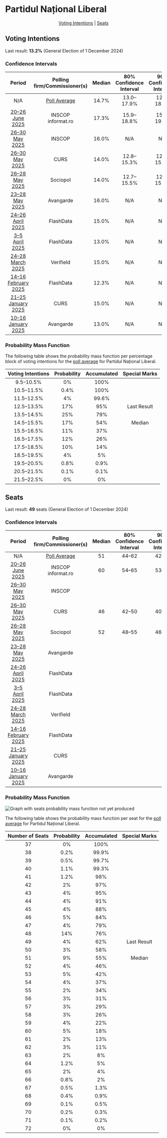 # Partidul Național Liberal

<p align="center"><a href="#voting-intentions">Voting Intentions</a> | <a href="#seats">Seats</a></p>

## Voting Intentions

Last result: **13.2%** (General Election of 1 December 2024)

### Confidence Intervals

| Period     | Polling firm/Commissioner(s) | Median | 80% Confidence Interval | 90% Confidence Interval | 95% Confidence Interval | 99% Confidence Interval |
|:----------:|:----------------:|:-----------:|:-----------------------:|:-----------------------:|:-----------------------:|:-----------------------:|
| N/A | [Poll Average](average.html) | 14.7% | 13.0–17.9% | 12.6–18.5% | 12.3–19.0% | 11.6–19.9% |
| [20–26 June 2025](2025-06-26-INSCOP.html) | INSCOP <br> informat.ro | 17.3% | 15.9–18.8% | 15.5–19.2% | 15.2–19.6% | 14.6–20.3% |
| [26–30 May 2025](2025-05-30-INSCOP.html) | INSCOP | 16.0% | N/A | N/A | N/A | N/A |
| [26–30 May 2025](2025-05-30-CURS.html) | CURS | 14.0% | 12.8–15.3% | 12.5–15.7% | 12.2–16.0% | 11.6–16.6% |
| [26–28 May 2025](2025-05-28-Sociopol.html) | Sociopol | 14.0% | 12.7–15.5% | 12.3–15.9% | 12.0–16.3% | 11.4–17.0% |
| [23–28 May 2025](2025-05-28-Avangarde.html) | Avangarde | 16.0% | N/A | N/A | N/A | N/A |
| [24–26 April 2025](2025-04-26-FlashData.html) | FlashData | 15.0% | N/A | N/A | N/A | N/A |
| [3–5 April 2025](2025-04-05-FlashData.html) | FlashData | 13.0% | N/A | N/A | N/A | N/A |
| [24–28 March 2025](2025-03-28-Verifield.html) | Verifield | 15.0% | N/A | N/A | N/A | N/A |
| [14–16 February 2025](2025-02-16-FlashData.html) | FlashData | 12.3% | N/A | N/A | N/A | N/A |
| [21–25 January 2025](2025-01-25-CURS.html) | CURS | 15.0% | N/A | N/A | N/A | N/A |
| [10–16 January 2025](2025-01-16-Avangarde.html) | Avangarde | 13.0% | N/A | N/A | N/A | N/A |

### Probability Mass Function

The following table shows the probability mass function per percentage block of voting intentions for the [poll average](average.html) for Partidul Național Liberal.

| Voting Intentions | Probability | Accumulated | Special Marks |
|:-----------------:|:-----------:|:-----------:|:-------------:|
| 9.5–10.5% | 0% | 100% |  |
| 10.5–11.5% | 0.4% | 100% |  |
| 11.5–12.5% | 4% | 99.6% |  |
| 12.5–13.5% | 17% | 95% | Last Result |
| 13.5–14.5% | 25% | 79% |  |
| 14.5–15.5% | 17% | 54% | Median |
| 15.5–16.5% | 11% | 37% |  |
| 16.5–17.5% | 12% | 26% |  |
| 17.5–18.5% | 10% | 14% |  |
| 18.5–19.5% | 4% | 5% |  |
| 19.5–20.5% | 0.8% | 0.9% |  |
| 20.5–21.5% | 0.1% | 0.1% |  |
| 21.5–22.5% | 0% | 0% |  |


## Seats

Last result: **49** seats (General Election of 1 December 2024)

### Confidence Intervals

| Period     | Polling firm/Commissioner(s) | Median | 80% Confidence Interval | 90% Confidence Interval | 95% Confidence Interval | 99% Confidence Interval |
|:----------:|:----------------:|:------:|:-----------------------:|:-----------------------:|:-----------------------:|:-----------------------:|
| N/A | [Poll Average](average.html) | 51 | 44–62 | 42–64 | 41–65 | 39–68 |
| [20–26 June 2025](2025-06-26-INSCOP.html) | INSCOP <br> informat.ro | 60 | 54–65 | 53–66 | 52–68 | 50–70 |
| [26–30 May 2025](2025-05-30-INSCOP.html) | INSCOP |  |  |  |  |  |
| [26–30 May 2025](2025-05-30-CURS.html) | CURS | 46 | 42–50 | 40–52 | 40–54 | 38–55 |
| [26–28 May 2025](2025-05-28-Sociopol.html) | Sociopol | 52 | 48–55 | 46–58 | 45–59 | 40–62 |
| [23–28 May 2025](2025-05-28-Avangarde.html) | Avangarde |  |  |  |  |  |
| [24–26 April 2025](2025-04-26-FlashData.html) | FlashData |  |  |  |  |  |
| [3–5 April 2025](2025-04-05-FlashData.html) | FlashData |  |  |  |  |  |
| [24–28 March 2025](2025-03-28-Verifield.html) | Verifield |  |  |  |  |  |
| [14–16 February 2025](2025-02-16-FlashData.html) | FlashData |  |  |  |  |  |
| [21–25 January 2025](2025-01-25-CURS.html) | CURS |  |  |  |  |  |
| [10–16 January 2025](2025-01-16-Avangarde.html) | Avangarde |  |  |  |  |  |

### Probability Mass Function

![Graph with seats probability mass function not yet produced](average-seats-pmf-partidulnaționalliberal.png "Seats Probability Mass Function")

The following table shows the probability mass function per seat for the [poll average](average.html) for Partidul Național Liberal.

| Number of Seats | Probability | Accumulated | Special Marks |
|:---------------:|:-----------:|:-----------:|:-------------:|
| 37 | 0% | 100% |  |
| 38 | 0.2% | 99.9% |  |
| 39 | 0.5% | 99.7% |  |
| 40 | 1.1% | 99.3% |  |
| 41 | 1.2% | 98% |  |
| 42 | 2% | 97% |  |
| 43 | 4% | 95% |  |
| 44 | 4% | 91% |  |
| 45 | 4% | 88% |  |
| 46 | 5% | 84% |  |
| 47 | 4% | 79% |  |
| 48 | 14% | 76% |  |
| 49 | 4% | 62% | Last Result |
| 50 | 3% | 58% |  |
| 51 | 9% | 55% | Median |
| 52 | 4% | 46% |  |
| 53 | 5% | 42% |  |
| 54 | 4% | 37% |  |
| 55 | 2% | 34% |  |
| 56 | 3% | 31% |  |
| 57 | 3% | 29% |  |
| 58 | 3% | 26% |  |
| 59 | 4% | 22% |  |
| 60 | 5% | 18% |  |
| 61 | 2% | 13% |  |
| 62 | 3% | 11% |  |
| 63 | 2% | 8% |  |
| 64 | 1.2% | 5% |  |
| 65 | 2% | 4% |  |
| 66 | 0.8% | 2% |  |
| 67 | 0.5% | 1.3% |  |
| 68 | 0.4% | 0.9% |  |
| 69 | 0.1% | 0.5% |  |
| 70 | 0.2% | 0.3% |  |
| 71 | 0.1% | 0.2% |  |
| 72 | 0% | 0% |  |


